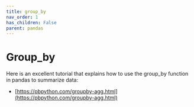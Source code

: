 ```yaml
---
title: group_by
nav_order: 1
has_children: False
parent: pandas
---
```


# Group_by

Here is an excellent tutorial that explains how to use the group_by function in pandas to summarize data:
+ [https://pbpython.com/groupby-agg.html](https://pbpython.com/groupby-agg.html)
